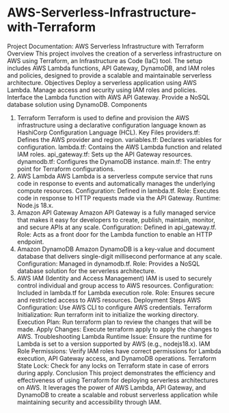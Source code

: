 # AWS-Serverless-Infrastructure-with-Terraform
Project Documentation: AWS Serverless Infrastructure with Terraform
Overview
This project involves the creation of a serverless infrastructure on AWS using Terraform, an Infrastructure as Code (IaC) tool. The setup includes AWS Lambda functions, API Gateway, DynamoDB, and IAM roles and policies, designed to provide a scalable and maintainable serverless architecture.
Objectives
Deploy a serverless application using AWS Lambda.
Manage access and security using IAM roles and policies.
Interface the Lambda function with AWS API Gateway.
Provide a NoSQL database solution using DynamoDB.
Components
1. Terraform
Terraform is used to define and provision the AWS infrastructure using a declarative configuration language known as HashiCorp Configuration Language (HCL).
Key Files
providers.tf: Defines the AWS provider and region.
variables.tf: Declares variables for configuration.
lambda.tf: Contains the AWS Lambda function and related IAM roles.
api_gateway.tf: Sets up the API Gateway resources.
dynamodb.tf: Configures the DynamoDB instance.
main.tf: The entry point for Terraform configurations.
2. AWS Lambda
AWS Lambda is a serverless compute service that runs code in response to events and automatically manages the underlying compute resources.
Configuration: Defined in lambda.tf.
Role: Executes code in response to HTTP requests made via the API Gateway.
Runtime: Node.js 18.x.
3. Amazon API Gateway
Amazon API Gateway is a fully managed service that makes it easy for developers to create, publish, maintain, monitor, and secure APIs at any scale.
Configuration: Defined in api_gateway.tf.
Role: Acts as a front door for the Lambda function to enable an HTTP endpoint.
4. Amazon DynamoDB
Amazon DynamoDB is a key-value and document database that delivers single-digit millisecond performance at any scale.
Configuration: Managed in dynamodb.tf.
Role: Provides a NoSQL database solution for the serverless architecture.
5. AWS IAM (Identity and Access Management)
IAM is used to securely control individual and group access to AWS resources.
Configuration: Included in lambda.tf for Lambda execution role.
Role: Ensures secure and restricted access to AWS resources.
Deployment Steps
AWS Configuration: Use AWS CLI to configure AWS credentials.
Terraform Initialization: Run terraform init to initialize the working directory.
Execution Plan: Run terraform plan to review the changes that will be made.
Apply Changes: Execute terraform apply to apply the changes to AWS.
Troubleshooting
Lambda Runtime Issue: Ensure the runtime for Lambda is set to a version supported by AWS (e.g., nodejs18.x).
IAM Role Permissions: Verify IAM roles have correct permissions for Lambda execution, API Gateway access, and DynamoDB operations.
Terraform State Lock: Check for any locks on Terraform state in case of errors during apply.
Conclusion
This project demonstrates the efficiency and effectiveness of using Terraform for deploying serverless architectures on AWS. It leverages the power of AWS Lambda, API Gateway, and DynamoDB to create a scalable and robust serverless application while maintaining security and accessibility through IAM.
 

